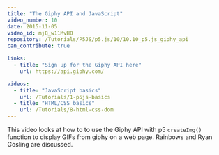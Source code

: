 ```yaml
---
title: "The Giphy API and JavaScript"
video_number: 10
date: 2015-11-05
video_id: mj8_w11MvH8
repository: /Tutorials/P5JS/p5.js/10/10.10_p5.js_giphy_api
can_contribute: true

links:
  - title: "Sign up for the Giphy API here"
    url: https://api.giphy.com/

videos:
  - title: "JavaScript basics"
    url: /Tutorials/1-p5js-basics
  - title: "HTML/CSS basics"
    url: /Tutorials/8-html-css-dom
---
```


This video looks at how to to use the Giphy API with p5 `createImg()` function to display GIFs from giphy on a web page.
Rainbows and Ryan Gosling are discussed.

